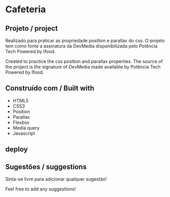 # Cafeteria

## Projeto / project
Realizado para praticar as propriedade position e parallax do css. O projeto tem como fonte a assinatura da DevMedia disponibilizada pelo Potência Tech Powered by Ifood.

Created to practice the css position and parallax properties. The source of the project is the signature of DevMedia made available by Potência Tech Powered by Ifood.

## Construído com / Built with
- HTML5
- CSS3
- Position
- Parallax
- Flexbox
- Media query
- Javascript

## deploy

## Sugestões / suggestions
Sinta-se livre para adicionar qualquer sugestão! 

Feel free to add any suggestions!